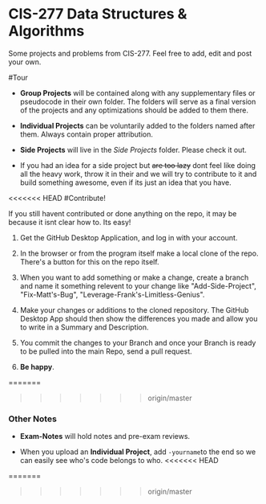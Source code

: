 # CIS-277 Data Structures & Algorithms
Some projects and problems from CIS-277. Feel free to add, edit and post your own. 

#Tour

* **Group Projects**  will be contained along with any supplementary files or pseudocode in their own folder. The folders will serve as a final version of the projects and any optimizations should be added to them there. 

* **Individual Projects** can be voluntarily added to the folders named after them. Always contain proper attribution. 

* **Side Projects** will live in the *Side Projects* folder. Please check it out. 

*  If you had an idea for a side project but ~~are too lazy~~ dont feel like doing all the heavy work, throw it in their and we will try to contribute to it and build something awesome, even if its just an idea that you have.

<<<<<<< HEAD
#Contribute!


 If you still havent contributed or done anything on the repo, it may be because it isnt clear how to. Its easy!

1. Get the GitHub Desktop Application, and log in with your account.

2. In the browser or from the program itself make a local clone of the repo. There's a button for this on the repo itself. 

3. When you want to add something or make a change, create a branch and name it something relevent to your change like "Add-Side-Project", "Fix-Matt's-Bug", "Leverage-Frank's-Limitless-Genius".

4. Make your changes or additions to the cloned repository. The GitHub Desktop App should then show the differences you made and allow you to write in a Summary and Description. 

5. You commit the changes to your Branch and once your Branch is ready to be pulled into the main Repo, send a pull request. 

6. **Be happy**.


=======
>>>>>>> origin/master
### Other Notes

* **Exam-Notes** will hold notes and pre-exam reviews.


* When you upload an **Individual Project**, add  `-yourname`to the end so we can easily see who's code belongs to who. 
<<<<<<< HEAD

=======
>>>>>>> origin/master
